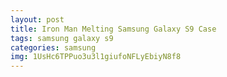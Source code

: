 ```yaml
---
layout: post
title: Iron Man Melting Samsung Galaxy S9 Case
tags: samsung galaxy s9
categories: samsung
img: 1UsHc6TPPuo3u3l1giufoNFLyEbiyN8f8
---
```

